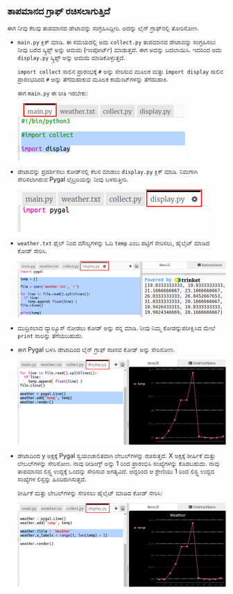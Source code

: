 ## ತಾಪಮಾನದ ಗ್ರಾಫ್ ರಚಿಸಲಾಗುತ್ತಿದೆ

ಈಗ ನೀವು ಕೆಲವು ತಾಪಮಾನದ ಡೇಟಾವನ್ನು ಸಂಗ್ರಹಿಸಿದ್ದೀರಿ. ಅದನ್ನು ಲೈನ್ ಗ್ರಾಫ್‌ನಲ್ಲಿ ತೋರಿಸೋಣ.

+ `main.py` ಕ್ಲಿಕ್ ಮಾಡಿ. ಈ ಸಮಯದಲ್ಲಿ ಅದು `collect.py` ತಾಪಮಾನದ ಡೇಟಾವನ್ನು ಸಂಗ್ರಹಿಸಲು ನೀವು ಬರೆದ ಸ್ಕ್ರಿಪ್ಟ್ ಅನ್ನು ಆಮದು (ಇಂಪೋರ್ಟ್) ಮಾಡುತ್ತದೆ. ಈಗ ಅದನ್ನು ಬದಲಾಯಿಸಿ. ಇದರಿಂದ ಅದು `display.py` ಸ್ಕ್ರಿಪ್ಟ್ ಅನ್ನು ಆಮದು ಮಾಡಿಕೊಳ್ಳುತ್ತದೆ.
    
    `import collect` ಸಾಲಿನ ಪ್ರಾರಂಭಕ್ಕೆ `#` ಅನ್ನು ಸೇರಿಸುವ ಮೂಲಕ ಮತ್ತು `import display` ಸಾಲಿನ ಪ್ರಾರಂಭದಿಂದ `#` ಅನ್ನು ತೆಗೆದುಹಾಕುವ ಮೂಲಕ ಕಾಮೆಂಟ್‌ಗಳನ್ನು ತೆಗೆದುಹಾಕಿ.
    
    ಈಗ `main.py` ಈ ರೀತಿ ಇರಬೇಕು:
    
    ![ಸ್ಕ್ರೀನ್‍ಶಾಟ್](images/weather-main.png)

+ ಡೇಟಾವನ್ನು ಪ್ರದರ್ಶಿಸಲು ಕೋಡ್‌ನಲ್ಲಿ ಕೆಲಸ ಮಾಡಲು `display.py` ಕ್ಲಿಕ್ ಮಾಡಿ. ನಿಮಗಾಗಿ ಸೇರಿಸಲಾಗಿರುವ Pygal ಲೈಬ್ರರಿಯನ್ನು ನೀವು ಬಳಸುತ್ತೀರಿ.
    
    ![ಸ್ಕ್ರೀನ್‍ಶಾಟ್](images/weather-display.png)

+ `weather.txt` ಫೈಲ್ ನಿಂದ ಮೌಲ್ಯಗಳನ್ನು ಓದಿ `temp` ಎಂಬ ಪಟ್ಟಿಗೆ ಸೇರಿಸಲು, ಹೈಲೈಟ್ ಮಾಡಿದ ಕೋಡ್ ಸೇರಿಸಿ.
    
    ![ಸ್ಕ್ರೀನ್‍ಶಾಟ್](images/weather-read.png)

+ ಮುದ್ರಿಸಲಾದ ವ್ಯಾಲ್ಯೂಸ್ ನೋಡಲು ಕೋಡ್ ಅನ್ನು ರನ್ನ ಮಾಡಿ. ನೀವು ನಿಮ್ಮ ಕೋಡನ್ನುಪರೀಕ್ಷಿಸಿದ ಮೇಲೆ `print` ಸಾಲನ್ನು ತೆಗೆಯಬಹುದು.

+ ಈಗ Pygal ಬಳಸಿ ಡೇಟಾದಿಂದ ಲೈನ್ ಗ್ರಾಫ್ ರಚಿಸವ ಕೋಡ್ ಅನ್ನು ಸೇರಿಸೋಣ.
    
    ![ಸ್ಕ್ರೀನ್‍ಶಾಟ್](images/weather-graph.png)

+ ಡೇಟಾದಿಂದ y ಅಕ್ಷಕ್ಕೆ Pygal ಸ್ವಯಂಚಾಲಿತವಾಗಿ ಲೇಬಲ್‌ಗಳನ್ನು ರಚಿಸುತ್ತದೆ. X ಅಕ್ಷಕ್ಕೆ ಶೀರ್ಷಿಕೆ ಮತ್ತು ಲೇಬಲ್‌ಗಳನ್ನು ಸೇರಿಸೋಣ. ನಾವು ರೀಡಿಂಗ್ಸ್ ಅನ್ನು 1 ರಿಂದ ಪ್ರಾರಂಭಿಸಿ ಸಂಖ್ಯೆಗಳನ್ನು ಕೊಡಬಹುದು. ನಾವು ತಾಪಮಾನದ ಲಿಸ್ಟ್ನ ಉದ್ದಕ್ಕೆ ಒಂದನ್ನು ಸೇರಿಸುವ ಅಗತ್ಯವಿದೆ. ಆದ್ದರಿಂದ ಆ ಶ್ರೇಣಿಯು 1 ರಿಂದ ಲಿಸ್ಟ್ನ ಉದ್ದದ ಸಂಖ್ಯೆಗಳ ಲಿಸ್ಟನ್ನು ಹಿಂದಿರುಗಿಸುತ್ತದೆ.
    
    ಶೀರ್ಷಿಕೆ ಮತ್ತು ಲೇಬಲ್‌ಗಳನ್ನು ಸೇರಿಸಲು ಹೈಲೈಟ್ ಮಾಡಿದ ಕೋಡ್ ಸೇರಿಸಿ:
    
    ![ಸ್ಕ್ರೀನ್‍ಶಾಟ್](images/weather-labels.png)